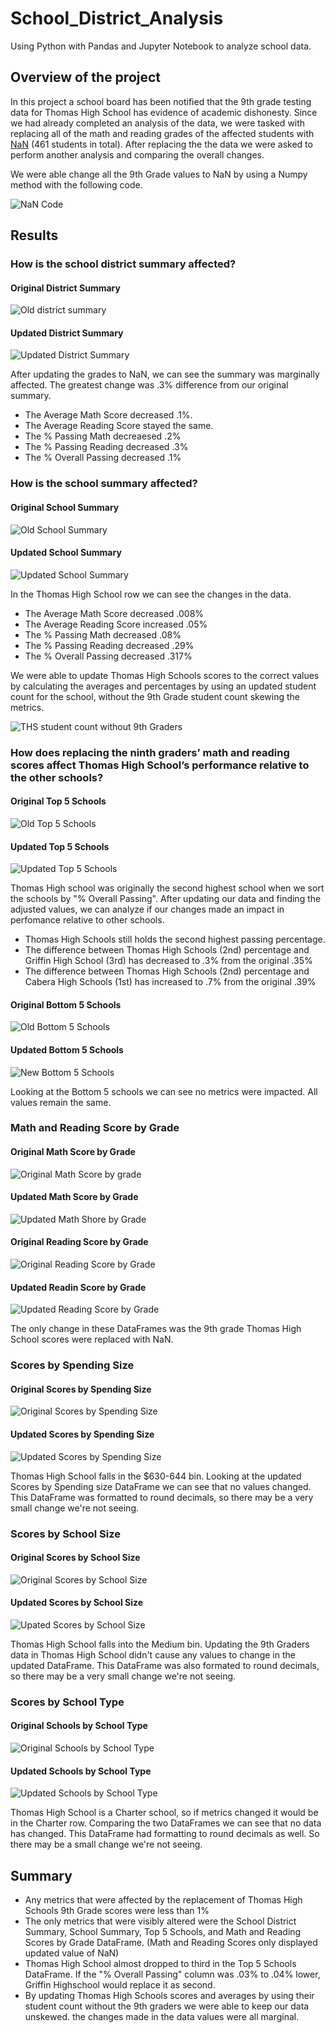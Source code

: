 # School_District_Analysis
Using Python with Pandas and Jupyter Notebook to analyze school data.

## Overview of the project
In this project a school board has been notified that the 9th grade testing data for Thomas High School has evidence of academic dishonesty. Since we had already completed an analysis of the data, we were tasked with replacing all of the math and reading grades of the affected students with [NaN](https://pandas.pydata.org/docs/user_guide/missing_data.html) (461 students in total). After replacing the the data we were asked to perform another analysis and comparing the overall changes.

We were able change all the 9th Grade values to NaN by using a Numpy method with the following code.

![NaN Code](/Resources/nan_code.PNG)

## Results

### How is the school district summary affected?

#### Original District Summary
![Old district summary](/Resources/old_district_summary.PNG)

#### Updated District Summary
![Updated District Summary](/Resources/new_district_summary.PNG)

After updating the grades to NaN, we can see the summary was marginally affected. The greatest change was .3% difference from our original summary.
- The Average Math Score decreased .1%.
- The Average Reading Score stayed the same.
- The % Passing Math decreaesed .2%
- The % Passing Reading decreased .3%
- The % Overall Passing decreased .1%


### How is the school summary affected?

#### Original School Summary
![Old School Summary](/Resources/old_school_summary.PNG)

#### Updated School Summary
![Updated School Summary](/Resources/new_school_summary.PNG)

In the Thomas High School row we can see the changes in the data.

- The Average Math Score decreased .008%
- The Average Reading Score increased .05%
- The % Passing Math decreased .08%
- The % Passing Reading decreased .29%
- The % Overall Passing decreased .317%

We were able to update Thomas High Schools scores to the correct values by calculating the averages and percentages by using an updated student count for the school, without the 9th Grade student count skewing the metrics.

![THS student count without 9th Graders](/Resources/THS_count.PNG)

### How does replacing the ninth graders’ math and reading scores affect Thomas High School’s performance relative to the other schools?

#### Original Top 5 Schools
![Old Top 5 Schools](/Resources/old_top_5.PNG)

#### Updated Top 5 Schools
![Updated Top 5 Schools](/Resources/new_top_5.PNG)

Thomas High school was originally the second highest school when we sort the schools by "% Overall Passing". After updating our data and finding the adjusted values, we can analyze if our changes made an impact in perfomance relative to other schools.

- Thomas High Schools still holds the second highest passing percentage.
- The difference between Thomas High Schools (2nd) percentage and Griffin High School (3rd) has decreased to .3% from the original .35%
- The difference between Thomas High Schools (2nd) percentage and Cabera High Schools (1st) has increased to .7% from the original .39%

#### Original Bottom 5 Schools
![Old Bottom 5 Schools](/Resources/old_bottom_5.PNG)

#### Updated Bottom 5 Schools
![New Bottom 5 Schools](/Resources/new_bottom_5.PNG)

Looking at the Bottom 5 schools we can see no metrics were impacted. All values remain the same.

### Math and Reading Score by Grade

#### Original Math Score by Grade 
![Original Math Score by grade](/Resources/old_math_scores_by_grade.PNG)

#### Updated Math Score by Grade
![Updated Math Shore by Grade](/Resources/new_math_score_by_grade.PNG)

#### Original Reading Score by Grade
![Original Reading Score by Grade](/Resources/old_reading_scores_by_grade.PNG)

#### Updated Readin Score by Grade
![Updated Reading Score by Grade](/Resources/new_reading_score_by_grade.PNG)

The only change in these DataFrames was the 9th grade Thomas High School scores were replaced with NaN.

### Scores by Spending Size

#### Original Scores by Spending Size
![Original Scores by Spending Size](/Resources/old_spending_ranges.PNG)

#### Updated Scores by Spending Size
![Updated Scores by Spending Size](/Resources/new_spending_ranges.PNG)

Thomas High School falls in the $630-644 bin. Looking at the updated Scores by Spending size DataFrame we can see that no values changed. This DataFrame was formatted to round decimals, so there may be a very small change we're not seeing.

### Scores by School Size

#### Original Scores by School Size
![Original Scores by School Size](/Resources/old_by_size.PNG)

#### Updated Scores by School Size
![Upated Scores by School Size](/Resources/new_by_size.PNG)

Thomas High School falls into the Medium bin. Updating the 9th Graders data in Thomas High School didn't cause any values to change in the updated DataFrame. This DataFrame was also formated to round decimals, so there may be a very small change we're not seeing.

### Scores by School Type

#### Original Schools by School Type
![Original Schools by School Type](/Resources/old_by_type.PNG)

#### Updated Schools by School Type
![Updated Schools by School Type](/Resources/new_by_type.PNG)

Thomas High School is a Charter school, so if metrics changed it would be in the Charter row. Comparing the two DataFrames we can see that no data has changed. This DataFrame had formatting to round decimals as well. So there may be a small change we're not seeing.

## Summary 
- Any metrics that were affected by the replacement of Thomas High Schools 9th Grade scores were less than 1%
- The only metrics that were visibly altered were the School District Summary, School Summary, Top 5 Schools, and Math and Reading Scores by Grade DataFrame. (Math and Reading Scores only displayed updated value of NaN)
- Thomas High School almost dropped to third in the Top 5 Schools DataFrame. If the "% Overall Passing" column was .03% to .04% lower, Griffin Highschool would replace it as second.
- By updating Thomas High Schools scores and averages by using their student count without the 9th graders we were able to keep our data unskewed. the changes made in the data values were all marginal.
